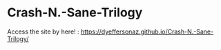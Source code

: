 # Crash-N.-Sane-Trilogy

Access the site by here! :
https://dyeffersonaz.github.io/Crash-N.-Sane-Trilogy/
